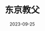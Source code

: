---
layout: movie-review
title: 东京教父
description: >
   有些戏剧性，画风不错，感觉是一部完整的程式化电影，不过没有很惊艳。
category: 电影
img: assets/img/movie/2023/dong_jing_jiao_fu.webp
star: 4
date: 2023-09-25
---